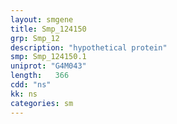 ```yaml
---
layout: smgene
title: Smp_124150
grp: Smp_12
description: "hypothetical protein"
smp: Smp_124150.1
uniprot: "G4M043"
length:   366
cdd: "ns"
kk: ns
categories: sm
---
```

